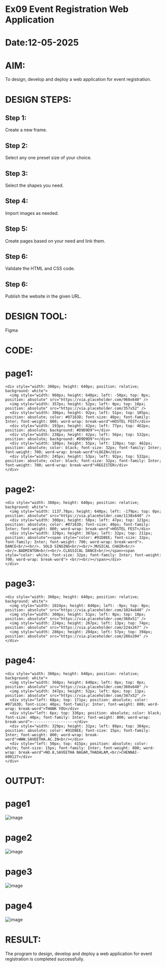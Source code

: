 # Ex09 Event Registration Web Application
# Date:12-05-2025
# AIM:
To design, develop and deploy a web application for event registration.

# DESIGN STEPS:
## Step 1:
Create a new frame.

## Step 2:
Select any one preset size of your choice.

## Step 3:
Select the shapes you need.

## Step 4:
Import images as needed.

## Step 5:
Create pages based on your need and link them.

## Step 6:
Validate the HTML and CSS code.

## Step 6:
Publish the website in the given URL.

# DESIGN TOOL:
Figma

# CODE:
# page1:
```
<div style="width: 360px; height: 640px; position: relative; background: white">
  <img style="width: 960px; height: 640px; left: -50px; top: 0px; position: absolute" src="https://via.placeholder.com/960x640" />
  <img style="width: 357px; height: 52px; left: 0px; top: 10px; position: absolute" src="https://via.placeholder.com/357x52" />
  <div style="width: 306px; height: 92px; left: 51px; top: 105px; position: absolute; color: #07163D; font-size: 40px; font-family: Inter; font-weight: 800; word-wrap: break-word">HOSTEL FEST</div>
  <div style="width: 193px; height: 42px; left: 77px; top: 462px; position: absolute; background: #D9D9D9"></div>
  <div style="width: 238px; height: 42px; left: 56px; top: 532px; position: absolute; background: #D9D9D9"></div>
  <div style="width: 189px; height: 55px; left: 120px; top: 462px; position: absolute; color: black; font-size: 32px; font-family: Inter; font-weight: 700; word-wrap: break-word">LOGIN</div>
  <div style="width: 245px; height: 53px; left: 92px; top: 532px; position: absolute; color: black; font-size: 32px; font-family: Inter; font-weight: 700; word-wrap: break-word">REGISTER</div>
</div>
```
# page2:
```
<div style="width: 360px; height: 640px; position: relative; background: white">
  <img style="width: 1137.78px; height: 640px; left: -179px; top: 0px; position: absolute" src="https://via.placeholder.com/1138x640" />
  <div style="width: 300px; height: 50px; left: 47px; top: 121px; position: absolute; color: #07163D; font-size: 40px; font-family: Inter; font-weight: 800; word-wrap: break-word">HOSTEL FEST</div>
  <div style="width: 329px; height: 367px; left: 32px; top: 211px; position: absolute"><span style="color: #91D8EE; font-size: 32px; font-family: Inter; font-weight: 700; word-wrap: break-word">. DANCE<br/><br/>. SOLO SINGING<br/><br/>.MUSICAL CHAIR<br/><br/>.BADMINTON<br/><br/>.CLASSICAL DANCE<br/></span><span style="color: white; font-size: 32px; font-family: Inter; font-weight: 700; word-wrap: break-word"> <br/><br/></span></div>
</div>
```
# page3:
```
<div style="width: 360px; height: 640px; position: relative; background: white">
  <img style="width: 1024px; height: 640px; left: -9px; top: 0px; position: absolute" src="https://via.placeholder.com/1024x640" />
  <img style="width: 360px; height: 51px; left: 0px; top: 10px; position: absolute" src="https://via.placeholder.com/360x51" />
  <img style="width: 224px; height: 267px; left: 13px; top: 74px; position: absolute" src="https://via.placeholder.com/224x267" />
  <img style="width: 286px; height: 204px; left: 57px; top: 394px; position: absolute" src="https://via.placeholder.com/286x204" />
</div>
```
# page4:
```
<div style="width: 360px; height: 640px; position: relative; background: white">
  <img style="width: 360px; height: 640px; left: 0px; top: 0px; position: absolute" src="https://via.placeholder.com/360x640" />
  <img style="width: 347px; height: 52px; left: 6px; top: 11px; position: absolute" src="https://via.placeholder.com/347x52" />
  <div style="left: 68px; top: 171px; position: absolute; color: #07163D; font-size: 40px; font-family: Inter; font-weight: 800; word-wrap: break-word">THANK YOU</div>
  <div style="left: 6px; top: 336px; position: absolute; color: black; font-size: 40px; font-family: Inter; font-weight: 800; word-wrap: break-word">-------------------</div>
  <div style="width: 329px; height: 31px; left: 89px; top: 384px; position: absolute; color: #91D8EE; font-size: 15px; font-family: Inter; font-weight: 800; word-wrap: break-word">WWW.SAVEETHA.AC.IN<br/></div>
  <div style="left: 50px; top: 415px; position: absolute; color: white; font-size: 15px; font-family: Inter; font-weight: 800; word-wrap: break-word">NO.8,SAVEETHA NAGAR,THADALAM,<br/>CHENNAI-600127</div>
</div>
```
# OUTPUT:
# page1
![image](https://github.com/user-attachments/assets/1a1c5efe-a134-4347-9c40-08dfe9f2cbad)

# page2
![image](https://github.com/user-attachments/assets/5e26b44a-971e-4ff1-94d5-8ee1c4048ae8)

# page3
![image](https://github.com/user-attachments/assets/cbff7134-fb4a-4ac5-8fcb-362811f9c93a)

# page4
![image](https://github.com/user-attachments/assets/f7674ce1-8def-4e73-a813-40f95f83b44c)



# RESULT:
The program to design, develop and deploy a web application for event registration is completed successfully.
